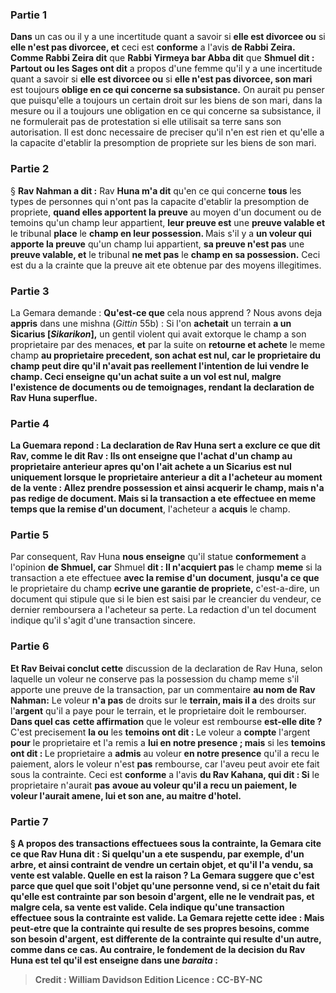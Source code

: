 
### Partie 1
<b>Dans</b> un cas ou il y a une incertitude quant a savoir si <b>elle est divorcee ou</b> si <b>elle n'est pas divorcee, et</b> ceci est <b>conforme</b> a l'avis <b>de Rabbi Zeira. Comme Rabbi Zeira dit</b> que <b>Rabbi Yirmeya bar Abba dit</b> que <b>Shmuel dit : Partout ou les Sages ont dit</b> a propos d'une femme qu'il y a une incertitude quant a savoir si <b>elle est divorcee ou</b> si <b>elle n'est pas divorcee, son mari</b> est toujours <b>oblige en ce qui concerne sa subsistance.</b> On aurait pu penser que puisqu'elle a toujours un certain droit sur les biens de son mari, dans la mesure ou il a toujours une obligation en ce qui concerne sa subsistance, il ne formulerait pas de protestation si elle utilisait sa terre sans son autorisation. Il est donc necessaire de preciser qu'il n'en est rien et qu'elle a la capacite d'etablir la presomption de propriete sur les biens de son mari.

### Partie 2
§ <b>Rav Nahman a dit :</b> Rav <b>Huna m'a dit</b> qu'en ce qui concerne <b>tous</b> les types de personnes qui n'ont pas la capacite d'etablir la presomption de propriete, <b>quand elles apportent la preuve</b> au moyen d'un document ou de temoins qu'un champ leur appartient, <b>leur preuve est</b> une <b>preuve valable et</b> le tribunal <b>place</b> le <b>champ en leur possession. </b> Mais s'il y a <b>un voleur qui apporte la preuve</b> qu'un champ lui appartient, <b>sa preuve n'est pas</b> une <b>preuve valable, et</b> le tribunal <b>ne met pas</b> le <b>champ en sa possession.</b> Ceci est du a la crainte que la preuve ait ete obtenue par des moyens illegitimes.

### Partie 3
La Gemara demande : <b>Qu'est-ce que</b> cela nous apprend ? Nous</b> avons deja <b>appris</b> dans une mishna (<i>Gittin</i> 55b) : Si l'on <b>achetait</b> un terrain <b>a un Sicarius [<i>Sikarikon</i>],</b> un gentil violent qui avait extorque le champ a son proprietaire par des menaces, <b>et</b> par la suite on <b>retourne et achete</b> le meme champ <b>au <b>proprietaire precedent, son achat est nul,</b> car le proprietaire du champ peut dire qu'il n'avait pas reellement l'intention de lui vendre le champ. Ceci enseigne qu'un achat suite a un vol est nul, malgre l'existence de documents ou de temoignages, rendant la declaration de Rav Huna superflue.

### Partie 4
La Guemara repond : La declaration de Rav Huna sert <b>a exclure ce que dit Rav</b>, <b>comme le dit Rav : Ils ont enseigne</b> que l'achat d'un champ au proprietaire anterieur apres qu'on l'ait achete a un Sicarius est nul <b>uniquement</b> lorsque le proprietaire anterieur <b>a dit</b> a l'acheteur au moment de la vente : <b>Allez prendre possession et</b> ainsi <b>acquerir</b> le champ, mais n'a pas redige de document. <b>Mais</b> si la transaction a ete effectuee en meme temps que la remise d'un document</b>, l'acheteur a <b>acquis</b> le champ.

### Partie 5
Par consequent, Rav Huna <b>nous enseigne</b> qu'il statue <b>conformement</b> a l'opinion <b>de Shmuel, car</b> Shmuel <b>dit : Il n'acquiert pas</b> le champ <b>meme</b> si la transaction a ete effectuee <b>avec la remise d'un document</b>, <b>jusqu'a ce que</b> le proprietaire du champ <b>ecrive une garantie de propriete,</b> c'est-a-dire, un document qui stipule que si le bien est saisi par le creancier du vendeur, ce dernier remboursera a l'acheteur sa perte. La redaction d'un tel document indique qu'il s'agit d'une transaction sincere.

### Partie 6
<b>Et Rav Beivai conclut cette</b> discussion de la declaration de Rav Huna, selon laquelle un voleur ne conserve pas la possession du champ meme s'il apporte une preuve de la transaction, par un commentaire <b>au nom de Rav Nahman:</b> Le voleur <b>n'a pas</b> de droits sur le <b>terrain, mais il a</b> des droits sur l'<b>argent</b> qu'il a paye pour le terrain, et le proprietaire doit le rembourser. <b>Dans quel cas</b> <b>cette affirmation</b> que le voleur est rembourse <b>est-elle dite ? </b> C'est precisement <b>la ou</b> les <b>temoins ont dit : </b> Le voleur a <b>compte</b> l'argent <b>pour</b> le proprietaire et l'a remis a <b>lui en notre presence ; mais</b> si les <b>temoins ont dit : </b> Le proprietaire a <b>admis</b> au voleur <b>en notre presence</b> qu'il a recu le paiement, alors le voleur n'est <b>pas</b> rembourse, car l'aveu peut avoir ete fait sous la contrainte. Ceci est <b>conforme</b> a l'avis <b>du Rav Kahana, qui dit : Si</b> le proprietaire n'aurait <b>pas</b> <b>avoue au voleur qu'il a recu un paiement, le voleur <b>l'aurait amene, lui et son ane, au <b>maitre d'hotel.</b>

### Partie 7
§ A propos des transactions effectuees sous la contrainte, la Gemara cite ce que <b>Rav Huna dit :</b> Si quelqu'un a ete <b>suspendu,</b> par exemple, d'un arbre, et ainsi contraint de vendre un certain objet, <b>et qu'il l'a vendu</b>, <b>sa vente est valable. Quelle en est la raison ? </b> La Gemara suggere que c'est parce que <b>quel que soit l'objet qu'une personne vend, si ce n'etait</b> du fait <b>qu'elle est <b>contrainte</b> par son besoin d'argent, elle <b>ne le vendrait pas</b>, <b>et malgre cela, sa vente est valide.</b> Cela indique qu'une transaction effectuee sous la contrainte est valide. La Gemara rejette cette idee : <b>Mais peut-etre que la contrainte</b> qui resulte <b>de ses propres</b> besoins, comme son besoin d'argent, <b>est differente de la contrainte</b> qui resulte <b>d'un autre,</b> comme dans ce cas. <b>Au contraire,</b> le fondement de la decision du Rav Huna est <b>tel qu'il est enseigne</b> dans une <i>baraita</i> :

>Credit : William Davidson Edition
>Licence : CC-BY-NC